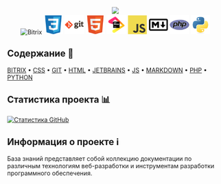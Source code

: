 <div align="center">
  <img src="https://capsule-render.vercel.app/api?type=waving&color=gradient&height=100&section=header&text=База%20знаний&fontSize=30&animation=fadeIn&fontAlignY=35"/>
</div>

<div align="center">
  <img src="https://avatars.mds.yandex.net/get-ydo/3927445/2a00000180965a6ead7b716980d0ab81c2bb/diploma" alt="Bitrix" width="45" height="45"/>
  <img src="https://raw.githubusercontent.com/devicons/devicon/ca28c779441053191ff11710fe24a9e6c23690d6/icons/css3/css3-original.svg" alt="CSS" width="45" height="45"/>
  <img src="https://raw.githubusercontent.com/devicons/devicon/ca28c779441053191ff11710fe24a9e6c23690d6/icons/git/git-original-wordmark.svg" alt="Git" width="45" height="45"/>
  <img src="https://raw.githubusercontent.com/devicons/devicon/ca28c779441053191ff11710fe24a9e6c23690d6/icons/html5/html5-original.svg" alt="HTML" width="45" height="45"/>
  <img src="https://raw.githubusercontent.com/devicons/devicon/ca28c779441053191ff11710fe24a9e6c23690d6/icons/jetbrains/jetbrains-original.svg" alt="JetBrains" width="45" height="45"/>
  <img src="https://raw.githubusercontent.com/devicons/devicon/ca28c779441053191ff11710fe24a9e6c23690d6/icons/javascript/javascript-original.svg" alt="JavaScript" width="45" height="45"/>
  <img src="https://raw.githubusercontent.com/devicons/devicon/ca28c779441053191ff11710fe24a9e6c23690d6/icons/markdown/markdown-original.svg" alt="Markdown" width="45" height="45"/>
  <img src="https://raw.githubusercontent.com/devicons/devicon/ca28c779441053191ff11710fe24a9e6c23690d6/icons/php/php-original.svg" alt="PHP" width="45" height="45"/>
  <img src="https://raw.githubusercontent.com/devicons/devicon/ca28c779441053191ff11710fe24a9e6c23690d6/icons/python/python-original.svg" alt="Python" width="45" height="45"/>
</div>

## Содержание 📖
[BITRIX](BITRIX/README.md) • [CSS](CSS/README.md) • [GIT](GIT/README.md) • [HTML](HTML/README.md) • [JETBRAINS](JETBRAINS/README.md) • [JS](JS/README.md) • [MARKDOWN](MARKDOWN/README.md) • [PHP](PHP/README.md) • [PYTHON](PYTHON/README.md)

## Статистика проекта 📊
[![Статистика GitHub](https://github-readme-stats.vercel.app/api?username=MACRO-LAB&show_icons=true&theme=radical)](https://github.com/ваше_имя_пользователя)

## Информация о проекте ℹ️
База знаний представляет собой коллекцию документации по различным технологиям веб-разработки и инструментам разработки программного обеспечения.
